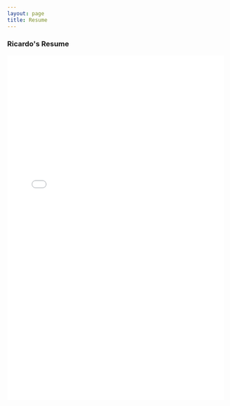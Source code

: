 ```yaml
---
layout: page
title: Resume
---
```

### Ricardo's Resume
<iframe src="./Ricardo_Solis_s_CV_Eng__ver_.pdf" width="100%" height="800px" style="border:none;"></iframe>
